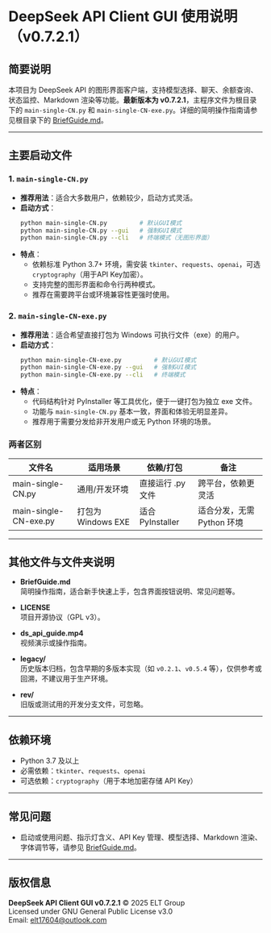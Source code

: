 # DeepSeek API Client GUI 使用说明（v0.7.2.1）

## 简要说明

本项目为 DeepSeek API 的图形界面客户端，支持模型选择、聊天、余额查询、状态监控、Markdown 渲染等功能。**最新版本为 v0.7.2.1**，主程序文件为根目录下的 `main-single-CN.py` 和 `main-single-CN-exe.py`。详细的简明操作指南请参见根目录下的 [BriefGuide.md](BriefGuide.md)。

---

## 主要启动文件

### 1. `main-single-CN.py`

- **推荐用法**：适合大多数用户，依赖较少，启动方式灵活。
- **启动方式**：
  ```bash
  python main-single-CN.py         # 默认GUI模式
  python main-single-CN.py --gui   # 强制GUI模式
  python main-single-CN.py --cli   # 终端模式（无图形界面）
  ```
- **特点**：
  - 依赖标准 Python 3.7+ 环境，需安装 `tkinter`、`requests`、`openai`，可选 `cryptography`（用于API Key加密）。
  - 支持完整的图形界面和命令行两种模式。
  - 推荐在需要跨平台或环境兼容性更强时使用。

### 2. `main-single-CN-exe.py`

- **推荐用法**：适合希望直接打包为 Windows 可执行文件（exe）的用户。
- **启动方式**：
  ```bash
  python main-single-CN-exe.py         # 默认GUI模式
  python main-single-CN-exe.py --gui   # 强制GUI模式
  python main-single-CN-exe.py --cli   # 终端模式
  ```
- **特点**：
  - 代码结构针对 PyInstaller 等工具优化，便于一键打包为独立 exe 文件。
  - 功能与 `main-single-CN.py` 基本一致，界面和体验无明显差异。
  - 推荐用于需要分发给非开发用户或无 Python 环境的场景。

### 两者区别

| 文件名                | 适用场景         | 依赖/打包         | 备注                       |
|----------------------|------------------|-------------------|----------------------------|
| main-single-CN.py    | 通用/开发环境     | 直接运行 .py 文件  | 跨平台，依赖更灵活         |
| main-single-CN-exe.py| 打包为 Windows EXE| 适合 PyInstaller   | 适合分发，无需 Python 环境  |

---

## 其他文件与文件夹说明

- **BriefGuide.md**  
  简明操作指南，适合新手快速上手，包含界面按钮说明、常见问题等。

- **LICENSE**  
  项目开源协议（GPL v3）。

- **ds_api_guide.mp4**  
  视频演示或操作指南。

- **legacy/**  
  历史版本归档，包含早期的多版本实现（如 `v0.2.1`、`v0.5.4` 等），仅供参考或回溯，不建议用于生产环境。

- **rev/**  
  旧版或测试用的开发分支文件，可忽略。

---

## 依赖环境

- Python 3.7 及以上
- 必需依赖：`tkinter`、`requests`、`openai`
- 可选依赖：`cryptography`（用于本地加密存储 API Key）

---

## 常见问题

- 启动或使用问题、指示灯含义、API Key 管理、模型选择、Markdown 渲染、字体调节等，请参见 [BriefGuide.md](BriefGuide.md)。

---

## 版权信息

**DeepSeek API Client GUI v0.7.2.1** © 2025 ELT Group  
Licensed under GNU General Public License v3.0  
Email: elt17604@outlook.com
